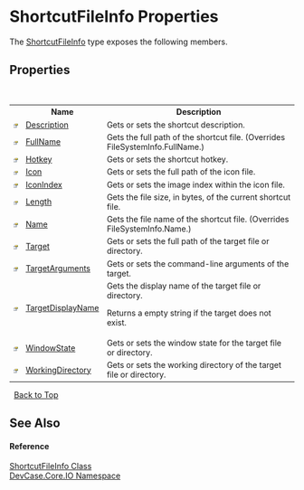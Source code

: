 # ShortcutFileInfo Properties
 

The <a href="T_DevCase_Core_IO_ShortcutFileInfo">ShortcutFileInfo</a> type exposes the following members.


## Properties
&nbsp;<table><tr><th></th><th>Name</th><th>Description</th></tr><tr><td>![Public property](media/pubproperty.gif "Public property")</td><td><a href="P_DevCase_Core_IO_ShortcutFileInfo_Description">Description</a></td><td>
Gets or sets the shortcut description.</td></tr><tr><td>![Public property](media/pubproperty.gif "Public property")</td><td><a href="P_DevCase_Core_IO_ShortcutFileInfo_FullName">FullName</a></td><td>
Gets the full path of the shortcut file.
 (Overrides FileSystemInfo.FullName.)</td></tr><tr><td>![Public property](media/pubproperty.gif "Public property")</td><td><a href="P_DevCase_Core_IO_ShortcutFileInfo_Hotkey">Hotkey</a></td><td>
Gets or sets the shortcut hotkey.</td></tr><tr><td>![Public property](media/pubproperty.gif "Public property")</td><td><a href="P_DevCase_Core_IO_ShortcutFileInfo_Icon">Icon</a></td><td>
Gets or sets the full path of the icon file.</td></tr><tr><td>![Public property](media/pubproperty.gif "Public property")</td><td><a href="P_DevCase_Core_IO_ShortcutFileInfo_IconIndex">IconIndex</a></td><td>
Gets or sets the image index within the icon file.</td></tr><tr><td>![Public property](media/pubproperty.gif "Public property")</td><td><a href="P_DevCase_Core_IO_ShortcutFileInfo_Length">Length</a></td><td>
Gets the file size, in bytes, of the current shortcut file.</td></tr><tr><td>![Public property](media/pubproperty.gif "Public property")</td><td><a href="P_DevCase_Core_IO_ShortcutFileInfo_Name">Name</a></td><td>
Gets the file name of the shortcut file.
 (Overrides FileSystemInfo.Name.)</td></tr><tr><td>![Public property](media/pubproperty.gif "Public property")</td><td><a href="P_DevCase_Core_IO_ShortcutFileInfo_Target">Target</a></td><td>
Gets or sets the full path of the target file or directory.</td></tr><tr><td>![Public property](media/pubproperty.gif "Public property")</td><td><a href="P_DevCase_Core_IO_ShortcutFileInfo_TargetArguments">TargetArguments</a></td><td>
Gets or sets the command-line arguments of the target.</td></tr><tr><td>![Public property](media/pubproperty.gif "Public property")</td><td><a href="P_DevCase_Core_IO_ShortcutFileInfo_TargetDisplayName">TargetDisplayName</a></td><td>
Gets the display name of the target file or directory. 

 Returns a empty string if the target does not exist.</td></tr><tr><td>![Public property](media/pubproperty.gif "Public property")</td><td><a href="P_DevCase_Core_IO_ShortcutFileInfo_WindowState">WindowState</a></td><td>
Gets or sets the window state for the target file or directory.</td></tr><tr><td>![Public property](media/pubproperty.gif "Public property")</td><td><a href="P_DevCase_Core_IO_ShortcutFileInfo_WorkingDirectory">WorkingDirectory</a></td><td>
Gets or sets the working directory of the target file or directory.</td></tr></table>&nbsp;
<a href="#shortcutfileinfo-properties">Back to Top</a>

## See Also


#### Reference
<a href="T_DevCase_Core_IO_ShortcutFileInfo">ShortcutFileInfo Class</a><br /><a href="N_DevCase_Core_IO">DevCase.Core.IO Namespace</a><br />